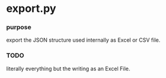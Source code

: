 # export.py

### purpose

export the JSON structure used internally as Excel or CSV file.

### TODO

literally everything but the writing as an Excel File.